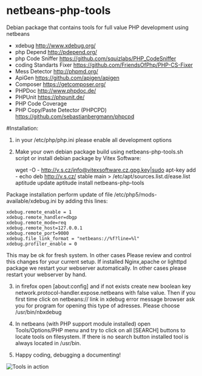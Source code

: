 # netbeans-php-tools
Debian package that contains tools for full value PHP development using netbeans

 * xdebug http://www.xdebug.org/
 * php Depend http://pdepend.org/
 * php Code Sniffer https://github.com/squizlabs/PHP_CodeSniffer
 * coding Standarts Fixer https://github.com/FriendsOfPhp/PHP-CS-Fixer
 * Mess Detector http://phpmd.org/
 * ApiGen https://github.com/apigen/apigen
 * Composer https://getcomposer.org/
 * PHPDoc http://www.phpdoc.de/
 * PHPUnit https://phpunit.de/
 * PHP Code Coverage 
 * PHP Copy/Paste Detector (PHPCPD) https://github.com/sebastianbergmann/phpcpd

#Installation:

1) in your /etc/php/php.ini please enable all development options  


2)  Make your own debian package build using netbeans-php-tools.sh script
    or install debian package by Vitex Software:

    wget -O - http://v.s.cz/info@vitexsoftware.cz.gpg.key|sudo apt-key add -
    echo deb http://v.s.cz/ stable main > /etc/apt/sources.list.d/ease.list
    aptitude update
    aptitude install netbeans-php-tools

   Package installation perform update of file 
   /etc/php5/mods-available/xdebug.ini by adding this lines:

    xdebug.remote_enable = 1
    xdebug.remote_handler=dbgp
    xdebug.remote_mode=req
    xdebug.remote_host=127.0.0.1
    xdebug.remote_port=9000
    xdebug.file_link_format = "netbeans://%f?line=%l"
    xdebug.profiler_enable = 0

   This may be ok for fresh system. In other cases Please review and control 
   this changes for your current setup. 
   If installed Nginx,apache or lighttpd package we restart your webserver 
   automatically. In other cases please restart your webserver by hand.

3) in firefox open [about:config] and if not exists create new boolean key
   network.protocol-handler.expose.netbeans with false value.
   Then if you first time click on netbeans:// link in xdebug error message
   browser ask you for program for opening this type of adresses. Please choose
   /usr/bin/nbxdebug

4) In netbeans (with PHP support module installed) open Tools/Options/PHP menu 
   and try to click on all [SEARCH] buttons to locate tools on filesystem. 
   If there is no search button installed tool is always located in /usr/bin.

5) Happy coding, debugging a documenting!
 

![Tools in action](https://raw.githubusercontent.com/Vitexus/netbeans-php-tools/master/netbeans-php-tools.png)

